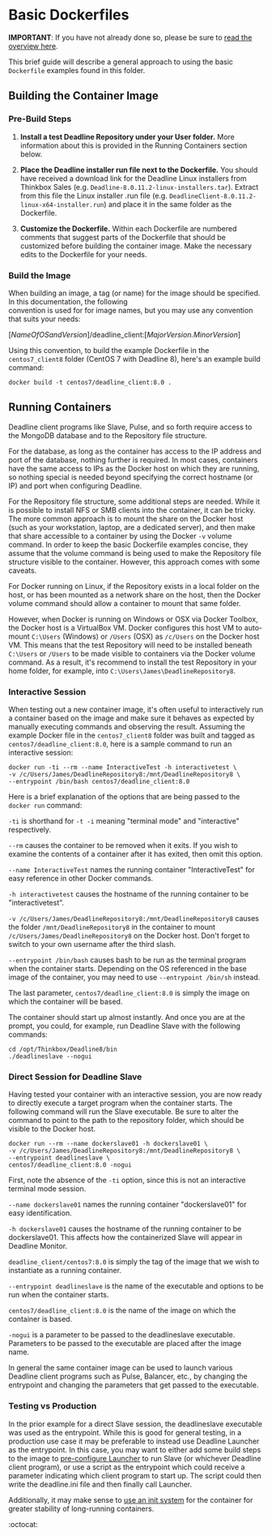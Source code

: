 # Basic Dockerfiles #

**IMPORTANT**:  If you have not already done so, please be sure to [read the overview here](../README.md).

This brief guide will describe a general approach to using the basic ```Dockerfile``` examples found in this folder.

## Building the Container Image ##

### Pre-Build Steps ###

1. **Install a test Deadline Repository under your User folder.**  More information about this is provided in the 
Running Containers section below. 

2. **Place the Deadline installer run file next to the Dockerfile.** You should have received a download link for the 
Deadline Linux installers from Thinkbox Sales (e.g. ```Deadline-8.0.11.2-linux-installers.tar```).  Extract from this 
file the Linux installer .run file (e.g. ```DeadlineClient-8.0.11.2-linux-x64-installer.run```) and place it in the 
same folder as the Dockerfile.

3. **Customize the Dockerfile.**  Within each Dockerfile are numbered comments that suggest parts of the Dockerfile 
that should be customized before building the container image.  Make the necessary edits to the Dockerfile for your 
needs.

### Build the Image ###

When building an image, a tag (or name) for the image should be specified.  In this documentation, the following  
convention is used for for image names, but you may use any convention that suits your needs:

[*NameOfOSandVersion*]/deadline_client:[*MajorVersion.MinorVersion*]

Using this convention, to build the example Dockerfile in the ```centos7_client8``` folder (CentOS 7 with Deadline 8), 
here's an example build command:

    docker build -t centos7/deadline_client:8.0 .


## Running Containers ##

Deadline client programs like Slave, Pulse, and so forth require access to the MongoDB database and to the Repository 
file structure.  

For the database, as long as the container has access to the IP address and port of the database, nothing further is 
required.  In most cases, containers have the same access to IPs as the Docker host on which they are running, so 
nothing special is needed beyond specifying the correct hostname (or IP) and port when configuring Deadline.

For the Repository file structure, some additional steps are needed.  While it is possible to install NFS or SMB 
clients into the container, it can be tricky.  The more common approach is to mount the share on the Docker host 
(such as your workstation, laptop, are a dedicated server), and then make that share accessible to a container by using 
the Docker ```-v``` volume command.  In order to keep the basic Dockerfile examples concise, they assume that the 
volume command is being used to make the Repository file structure visible to the container.  However, this approach 
comes with some caveats.      

For Docker running on Linux, if the Repository exists in a local folder on the host, or has been mounted as a 
network share on the host, then the Docker volume command should allow a container to mount that same folder.

However, when Docker is running on Windows or OSX via Docker Toolbox, the Docker host is a VirtualBox VM.  Docker 
configures this host VM to auto-mount ```C:\Users``` (Windows) or ```/Users``` (OSX) as ```/c/Users``` on the Docker 
host VM.  This means that the test Repository will need to be installed beneath ```C:\Users``` or ```/Users``` to be 
made visible to containers via the Docker volume command.  As a result, it's recommend to install the test Repository 
in your home folder, for example, into ```C:\Users\James\DeadlineRepository8```.


### Interactive Session ###

When testing out a new container image, it's often useful to interactively run a container based on the image and make 
sure it behaves as expected by manually executing commands and observing the result.  Assuming the example Docker file 
in the ```centos7_client8``` folder was built and tagged as ```centos7/deadline_client:8.0```, here is a sample command 
to run an interactive session:

    docker run -ti --rm --name InteractiveTest -h interactivetest \
    -v /c/Users/James/DeadlineRepository8:/mnt/DeadlineRepository8 \
    --entrypoint /bin/bash centos7/deadline_client:8.0


Here is a brief explanation of the options that are being passed to the ```docker run``` command:

```-ti``` is shorthand for ```-t -i``` meaning "terminal mode" and "interactive" respectively.

```--rm``` causes the container to be removed when it exits.  If you wish to examine the contents of a container after 
 it has exited, then omit this option.

```--name InteractiveTest``` names the running container "InteractiveTest" for easy reference in other Docker commands. 

```-h interactivetest``` causes the hostname of the running container to be "interactivetest".

```-v /c/Users/James/DeadlineRepository8:/mnt/DeadlineRepository8``` causes the folder  ```/mnt/DeadlineRepository8``` 
in the container to mount ```/c/Users/James/DeadlineRepository8``` on the Docker host.  Don't forget to switch to your 
own username after the third slash.

```--entrypoint /bin/bash``` causes bash to be run as the terminal program when the container starts.  Depending on the 
OS referenced in the base image of the container, you may need to use ```--entrypoint /bin/sh``` instead.

The last parameter, ```centos7/deadline_client:8.0``` is simply the image on which the container will be based.


The container should start up almost instantly.  And once you are at the prompt, you could, for example, run 
Deadline Slave with the following commands:

    cd /opt/Thinkbox/Deadline8/bin
    ./deadlineslave --nogui


### Direct Session for Deadline Slave ###

Having tested your container with an interactive session, you are now ready to directly execute a target program when 
the container starts.  The following command will run the Slave executable.  Be sure to alter the command to point to the path 
to the repository folder, which should be visible to the Docker host.

    docker run --rm --name dockerslave01 -h dockerslave01 \
    -v /c/Users/James/DeadlineRepository8:/mnt/DeadlineRepository8 \
    --entrypoint deadlineslave \
    centos7/deadline_client:8.0 -nogui 

First, note the absence of the ``-ti`` option, since this is not an interactive terminal mode session.

```--name dockerslave01``` names the running container "dockerslave01" for easy identification.

```-h dockerslave01``` causes the hostname of the running container to be dockerslave01.  This affects how the 
containerized Slave will appear in Deadline Monitor. 

```deadline_client/centos7:8.0``` is simply the tag of the image that we wish to instantiate as a running container.

```--entrypoint deadlineslave``` is the name of the executable and options to be run when the container starts.

```centos7/deadline_client:8.0``` is the name of the image on which the container is based.

```-nogui``` is a parameter to be passed to the deadlineslave executable.  Parameters to be passed to the executable 
are placed after the image name.

In general the same container image can be used to launch various Deadline client programs such as Pulse, Balancer, 
etc., by changing the entrypoint and changing the parameters that get passed to the executable.

### Testing vs Production ###

In the prior example for a direct Slave session, the deadlineslave executable was used as the entrypoint.  While this is 
good for general testing, in a production use case it may be preferable to instead use Deadline Launcher as the 
entrypoint.  In this case, you may want to either add some build steps to the image to 
[pre-configure Launcher](http://deadline.thinkboxsoftware.com/feature-blog/2016/10/28/redundancy-plans-are-redundant) to 
run Slave (or whichever Deadline client program), or use a script as the entrypoint which could receive a parameter 
indicating which client program to start up.  The script could then write the deadline.ini file and then finally call 
Launcher.

Additionally, it may make sense to [use an init system](../AdvancedExamples/InitSystem.md) for the container for 
greater stability of long-running containers.


:octocat: